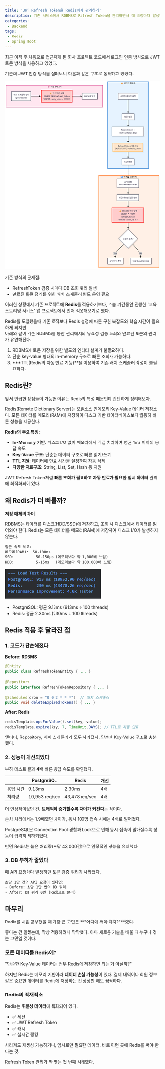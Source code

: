 ```yaml
---
title: 'JWT Refresh Token을 Redis에서 관리하기'
description: 기존 서비스에서 RDBMS로 Refresh Token을 관리하면서 매 요청마다 발생하는 조회 쿼리와 만료된 토큰을 정리하기 위한 배치 스케줄러 관리가 부담스러웠다. 이번 기회에 Redis의 In-Memory 특성과 TTL 자동 만료 기능을 활용하여 이 문제를 개선해보려고 한다.
categories:
 - Backend
tags:
 - Redis
 - Spring Boot
---
```


최근 이직 후 처음으로 접근하게 된 회사 프로젝트 코드에서 로그인 인증 방식으로 JWT 토큰 방식을 사용하고 있었다.

기존의 JWT 인증 방식을 살펴보니 다음과 같은 구조로 동작하고 있었다.

![Desktop Preview](/assets/images/post/redis_migration/jwt-workflow.png)

기존 방식의 문제점:
- RefreshToken 검증 시마다 DB 조회 쿼리 발생
- 만료된 토큰 정리를 위한 배치 스케줄러 별도 운영 필요

이러한 상황에서 기존 프로젝트에 **Redis**를 적용하기보다, 수습 기간동안 진행한 '교육 스트리밍 서비스' 앱 프로젝트에서 먼저 적용해보기로 했다.

Redis를 도입했을때 기존 로직보다 Redis 설정에 따른 구현 복잡도와 학습 시간이 필요하게 되지만  
아래와 같이 기존 RDBMS를 통한 관리에서의 유효성 검증 조회와 만료된 토큰의 관리가 유연해진다.

1. RDBMS에 토큰 저장을 위한 별도의 엔티티 설계가 불필요하다.
2. 단순 key-value 형태의 in-memory 구조로 빠른 조회가 가능하다.
3. ***TTL(Redis의 자동 만료 기능)**을 이용하여 기존 배치 스케줄러 작성이 불필요하다.

## Redis란?

앞서 언급한 장점들이 가능한 이유는 Redis의 특성 때문인데 간단하게 정리해보자.

Redis(Remote Dictionary Server)는 오픈소스 인메모리 Key-Value 데이터 저장소다. 
모든 데이터를 메모리(RAM)에 저장하여 디스크 기반 데이터베이스보다 월등히 빠른 성능을 제공한다.

**Redis의 주요 특징:**
- **In-Memory 기반**: 디스크 I/O 없이 메모리에서 직접 처리하여 평균 1ms 이하의 응답 속도
- **Key-Value 구조**: 단순한 데이터 구조로 빠른 읽기/쓰기
- **TTL 지원**: 데이터에 만료 시간을 설정하여 자동 삭제
- **다양한 자료구조**: String, List, Set, Hash 등 지원

JWT Refresh Token처럼 **빠른 조회가 필요하고 자동 만료가 필요한 임시 데이터** 관리에 최적화되어 있다.

## 왜 Redis가 더 빠를까?

**저장 매체의 차이**

RDBMS는 데이터를 디스크(HDD/SSD)에 저장하고, 조회 시 디스크에서 데이터를 읽어와야 한다.
Redis는 모든 데이터를 메모리(RAM)에 저장하여 디스크 I/O가 발생하지 않는다.
```
접근 속도 비교:
메모리(RAM):  50-100ns
SSD:          50-150μs (메모리보다 약 1,000배 느림)
HDD:          5-15ms   (메모리보다 약 100,000배 느림)
```

![Desktop Preview](/assets/images/post/redis_migration/redis-test-result.png)

- PostgreSQL: 평균 9.13ms (913ms ÷ 100 threads)
- Redis: 평균 2.30ms (230ms ÷ 100 threads)

## Redis 적용 후 달라진 점

### 1. 코드가 단순해졌다

**Before: RDBMS**
```java
@Entity
public class RefreshTokenEntity { ... }

@Repository
public interface RefreshTokenRepository { ... }

@Scheduled(cron = "0 0 2 * * *")  // 배치 스케줄러
public void deleteExpiredTokens() { ... }
```

**After: Redis**
```java
redisTemplate.opsForValue().set(key, value);
redisTemplate.expire(key, 7, TimeUnit.DAYS); // TTL로 자동 만료
```

엔티티, Repository, 배치 스케줄러가 모두 사라졌다.
단순한 Key-Value 구조로 충분했다.

### 2. 성능이 개선되었다

부하 테스트 결과 **4배** 빠른 응답 속도를 확인했다.

| | PostgreSQL | Redis | 개선 |
|---|---|---|---|
| 응답 시간 | 9.13ms | 2.30ms | 4배 |
| 처리량 | 10,953 req/sec | 43,478 req/sec | 4배 |

더 인상적이었던 건, **트래픽이 증가할수록 차이가 커진다**는 점이다.

순차 처리에서는 1.9배였던 차이가,
동시 100명 접속 시에는 4배로 벌어졌다.

PostgreSQL은 Connection Pool 경합과 Lock으로 인해
동시 접속이 많아질수록 성능이 급격히 저하되었다.

반면 Redis는 높은 처리량(초당 43,000건)으로
안정적인 성능을 유지했다.

### 3. DB 부하가 줄었다

매 API 요청마다 발생하던 토큰 검증 쿼리가 사라졌다.
```
초당 1만 건의 API 요청이 있다면:
- Before: 초당 1만 번의 DB 쿼리
- After: DB 쿼리 0번 (Redis로 분리)
```

## 마무리

Redis를 처음 공부했을 때 가장 큰 고민은 **"어디에 써야 하지?"**였다.

좋다는 건 알겠는데, 막상 적용하려니 막막했다.
아마 새로운 기술을 배울 때 누구나 겪는 고민일 것이다.

### 모든 데이터를 Redis에?

"단순한 Key-Value 데이터는 전부 Redis에 저장하면 되는 거 아닐까?"

하지만 Redis는 메모리 기반이라 **데이터 손실 가능성**이 있다.
결제 내역이나 회원 정보 같은 중요한 데이터를 Redis에 저장하는 건
상상만 해도 끔찍하다.

### Redis의 적재적소

Redis는 **휘발성 데이터**에 특화되어 있다.

- ✅ 세션
- ✅ JWT Refresh Token
- ✅ 캐시
- ✅ 실시간 랭킹

사라져도 재생성 가능하거나, 임시로만 필요한 데이터.
바로 이런 곳에 Redis를 써야 한다는 것.

Refresh Token 관리가 딱 맞는 첫 번째 사례였다.